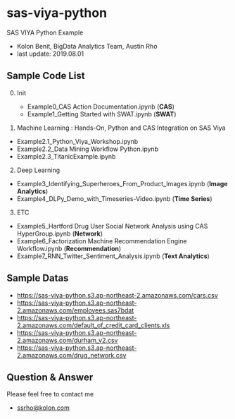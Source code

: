 
# sas-viya-python
SAS VIYA Python Example
- Kolon Benit, BigData Analytics Team, Austin Rho
- last update: 2019.08.01 

## Sample Code List
0. Init
    - Example0_CAS Action Documentation.ipynb  (**CAS**)
    - Example1_Getting Started with SWAT.ipynb  (**SWAT**)

1. Machine Learning : Hands-On, Python and CAS Integration on SAS Viya
- Example2.1_Python_Viya_Workshop.ipynb
- Example2.2_Data Mining Workflow Python.ipynb
- Example2.3_TitanicExample.ipynb

2. Deep Learning
- Example3_Identifying_Superheroes_From_Product_Images.ipynb   (**Image Analytics**)
- Example4_DLPy_Demo_with_Timeseries-Video.ipynb   (**Time Series**)

3. ETC
- Example5_Hartford Drug User Social Network Analysis using CAS HyperGroup.ipynb    (**Network**)
- Example6_Factorization Machine Recommendation Engine Workflow.ipynb (**Recommendation**)
- Example7_RNN_Twitter_Sentiment_Analysis.ipynb  (**Text Analytics**)

## Sample Datas
- https://sas-viya-python.s3.ap-northeast-2.amazonaws.com/cars.csv
- https://sas-viya-python.s3.ap-northeast-2.amazonaws.com/employees.sas7bdat
- https://sas-viya-python.s3.ap-northeast-2.amazonaws.com/default_of_credit_card_clients.xls
- https://sas-viya-python.s3.ap-northeast-2.amazonaws.com/durham_v2.csv
- https://sas-viya-python.s3.ap-northeast-2.amazonaws.com/drug_network.csv

## Question & Answer
Please feel free to contact me 
- ssrho@kolon.com


